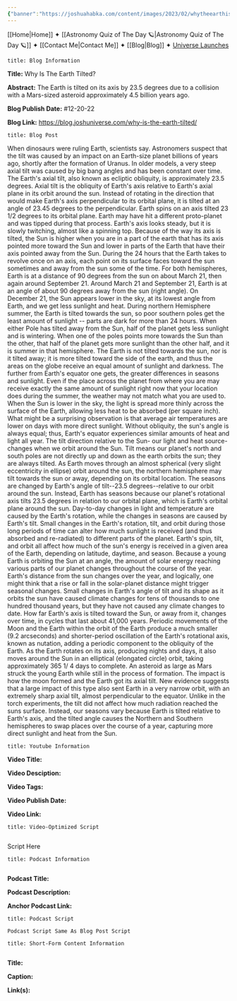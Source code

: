 ```yaml
---
{"banner":"https://joshuahabka.com/content/images/2023/02/whytheearthistilted--1-.png","banner_x":0.5,"dg-publish":true,"permalink":"/blog/why-is-the-earth-tilted/","dgPassFrontmatter":true,"noteIcon":"","created":"","updated":""}
---
```




<div class="transclusion internal-embed is-loaded"><div class="markdown-embed">



[[Home\|Home]] ✦ [[Astronomy Quiz of The Day 🪐\|Astronomy Quiz of The Day 🪐]] ✦ [[Contact Me\|Contact Me]] ✦ [[Blog\|Blog]] ✦ [Universe Launches](https://stardashusa.com/)


</div></div>


```ad-info
title: Blog Information
```

**Title:** Why Is The Earth Tilted?

**Abstract:** The Earth is tilted on its axis by 23.5 degrees due to a collision with a Mars-sized asteroid approximately 4.5 billion years ago. 

**Blog Publish Date:** #12-20-22

**Blog Link:** https://blog.joshuniverse.com/why-is-the-earth-tilted/

```ad-abstract
title: Blog Post
```

When dinosaurs were ruling Earth, scientists say. Astronomers suspect that the tilt was caused by an impact on an Earth-size planet billions of years ago, shortly after the formation of Uranus.
In older models, a very steep axial tilt was caused by big bang angles and has been constant over time. The Earth's axial tilt, also known as ecliptic obliquity, is approximately 23.5 degrees.
Axial tilt is the obliquity of Earth's axis relative to Earth's axial plane in its orbit around the sun. Instead of rotating in the direction that would make Earth's axis perpendicular to its orbital plane, it is tilted at an angle of 23.45 degrees to the perpendicular.
Earth spins on an axis tilted 23 1/2 degrees to its orbital plane. Earth may have hit a different proto-planet and was tipped during that process. Earth's axis looks steady, but it is slowly twitching, almost like a spinning top.
Because of the way its axis is tilted, the Sun is higher when you are in a part of the earth that has its axis pointed more toward the Sun and lower in parts of the Earth that have their axis pointed away from the Sun.
During the 24 hours that the Earth takes to revolve once on an axis, each point on its surface faces toward the sun sometimes and away from the sun some of the time. For both hemispheres, Earth is at a distance of 90 degrees from the sun on about March 21, then again around September 21. Around March 21 and September 21, Earth is at an angle of about 90 degrees away from the sun (right angle).
On December 21, the Sun appears lower in the sky, at its lowest angle from Earth, and we get less sunlight and heat. During northern Hemisphere summer, the Earth is tilted towards the sun, so poor southern poles get the least amount of sunlight -- parts are dark for more than 24 hours.
When either Pole has tilted away from the Sun, half of the planet gets less sunlight and is wintering. When one of the poles points more towards the Sun than the other, that half of the planet gets more sunlight than the other half, and it is summer in that hemisphere.
The Earth is not tilted towards the sun, nor is it tilted away; it is more tilted toward the side of the earth, and thus the areas on the globe receive an equal amount of sunlight and darkness. The further from Earth's equator one gets, the greater differences in seasons and sunlight. Even if the place across the planet from where you are may receive exactly the same amount of sunlight right now that your location does during the summer, the weather may not match what you are used to.
When the Sun is lower in the sky, the light is spread more thinly across the surface of the Earth, allowing less heat to be absorbed (per square inch). What might be a surprising observation is that average air temperatures are lower on days with more direct sunlight.
Without obliquity, the sun's angle is always equal; thus, Earth's equator experiences similar amounts of heat and light all year. The tilt direction relative to the Sun- our light and heat source- changes when we orbit around the Sun. Tilt means our planet's north and south poles are not directly up and down as the earth orbits the sun; they are always tilted.
As Earth moves through an almost spherical (very slight eccentricity in ellipse) orbit around the sun, the northern hemisphere may tilt towards the sun or away, depending on its orbital location. The seasons are changed by Earth's angle of tilt--23.5 degrees--relative to our orbit around the sun. Instead, Earth has seasons because our planet's rotational axis tilts 23.5 degrees in relation to our orbital plane, which is Earth's orbital plane around the sun.
Day-to-day changes in light and temperature are caused by the Earth's rotation, while the changes in seasons are caused by Earth's tilt. Small changes in the Earth's rotation, tilt, and orbit during those long periods of time can alter how much sunlight is received (and thus absorbed and re-radiated) to different parts of the planet. Earth's spin, tilt, and orbit all affect how much of the sun's energy is received in a given area of the Earth, depending on latitude, daytime, and season.
Because a young Earth is orbiting the Sun at an angle, the amount of solar energy reaching various parts of our planet changes throughout the course of the year. Earth's distance from the sun changes over the year, and logically, one might think that a rise or fall in the solar-planet distance might trigger seasonal changes.
Small changes in Earth's angle of tilt and its shape as it orbits the sun have caused climate changes for tens of thousands to one hundred thousand years, but they have not caused any climate changes to date. How far Earth's axis is tilted toward the Sun, or away from it, changes over time, in cycles that last about 41,000 years. Periodic movements of the Moon and the Earth within the orbit of the Earth produce a much smaller (9.2 arcseconds) and shorter-period oscillation of the Earth's rotational axis, known as nutation, adding a periodic component to the obliquity of the Earth.
As the Earth rotates on its axis, producing nights and days, it also moves around the Sun in an elliptical (elongated circle) orbit, taking approximately 365 1/ 4 days to complete.
An asteroid as large as Mars struck the young Earth while still in the process of formation. The impact is how the moon formed and the Earth got its axial tilt. New evidence suggests that a large impact of this type also sent Earth in a very narrow orbit, with an extremely sharp axial tilt, almost perpendicular to the equator.
Unlike in the torch experiments, the tilt did not affect how much radiation reached the suns surface. Instead, our seasons vary because Earth is tilted relative to Earth's axis, and the tilted angle causes the Northern and Southern hemispheres to swap places over the course of a year, capturing more direct sunlight and heat from the Sun.

```ad-info
title: Youtube Information
```

**Video Title:**

**Video Desciption:**

**Video Tags:**

**Video Publish Date:**

**Video Link:**

```ad-abstract
title: Video-Optimized Script


```

Script Here

```ad-info
title: Podcast Information


```

**Podcast Title:**

**Podcast Description:**

**Anchor Podcast Link:**

```ad-info
title: Podcast Script

Podcast Script Same As Blog Post Script

```


```ad-info
title: Short-Form Content Information


```

**Title:**

**Caption:**

**Link(s):**

